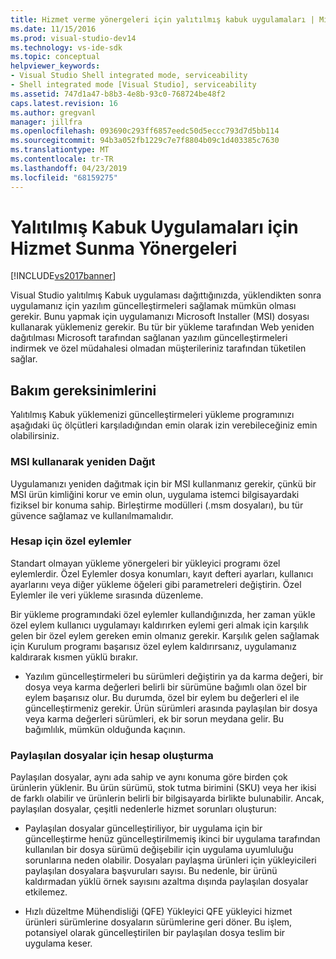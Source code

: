 ```yaml
---
title: Hizmet verme yönergeleri için yalıtılmış kabuk uygulamaları | Microsoft Docs
ms.date: 11/15/2016
ms.prod: visual-studio-dev14
ms.technology: vs-ide-sdk
ms.topic: conceptual
helpviewer_keywords:
- Visual Studio Shell integrated mode, serviceability
- Shell integrated mode [Visual Studio], serviceability
ms.assetid: 747d1a47-b8b3-4e8b-93c0-768724be48f2
caps.latest.revision: 16
ms.author: gregvanl
manager: jillfra
ms.openlocfilehash: 093690c293ff6857eedc50d5eccc793d7d5bb114
ms.sourcegitcommit: 94b3a052fb1229c7e7f8804b09c1d403385c7630
ms.translationtype: MT
ms.contentlocale: tr-TR
ms.lasthandoff: 04/23/2019
ms.locfileid: "68159275"
---
```

# <a name="servicing-guidelines-for-isolated-shell-applications"></a>Yalıtılmış Kabuk Uygulamaları için Hizmet Sunma Yönergeleri
[!INCLUDE[vs2017banner](../includes/vs2017banner.md)]

Visual Studio yalıtılmış Kabuk uygulaması dağıttığınızda, yüklendikten sonra uygulamanız için yazılım güncelleştirmeleri sağlamak mümkün olması gerekir. Bunu yapmak için uygulamanızı Microsoft Installer (MSI) dosyası kullanarak yüklemeniz gerekir. Bu tür bir yükleme tarafından Web yeniden dağıtılması Microsoft tarafından sağlanan yazılım güncelleştirmeleri indirmek ve özel müdahalesi olmadan müşterileriniz tarafından tüketilen sağlar.  
  
## <a name="servicing-requirements"></a>Bakım gereksinimlerini  
 Yalıtılmış Kabuk yüklemenizi güncelleştirmeleri yükleme programınızı aşağıdaki üç ölçütleri karşıladığından emin olarak izin verebileceğiniz emin olabilirsiniz.  
  
### <a name="redistribute-by-using-an-msi"></a>MSI kullanarak yeniden Dağıt  
 Uygulamanızı yeniden dağıtmak için bir MSI kullanmanız gerekir, çünkü bir MSI ürün kimliğini korur ve emin olun, uygulama istemci bilgisayardaki fiziksel bir konuma sahip. Birleştirme modülleri (.msm dosyaları), bu tür güvence sağlamaz ve kullanılmamalıdır.  
  
### <a name="accounting-for-custom-actions"></a>Hesap için özel eylemler  
 Standart olmayan yükleme yönergeleri bir yükleyici programı özel eylemlerdir. Özel Eylemler dosya konumları, kayıt defteri ayarları, kullanıcı ayarlarını veya diğer yükleme öğeleri gibi parametreleri değiştirin. Özel Eylemler ile veri yükleme sırasında düzenleme.  
  
 Bir yükleme programındaki özel eylemler kullandığınızda, her zaman yükle özel eylem kullanıcı uygulamayı kaldırırken eylemi geri almak için karşılık gelen bir özel eylem gereken emin olmanız gerekir. Karşılık gelen sağlamak için Kurulum programı başarısız özel eylem kaldırırsanız, uygulamanız kaldırarak kısmen yüklü bırakır.  
  
- Yazılım güncelleştirmeleri bu sürümleri değiştirin ya da karma değeri, bir dosya veya karma değerleri belirli bir sürümüne bağımlı olan özel bir eylem başarısız olur. Bu durumda, özel bir eylem bu değerleri el ile güncelleştirmeniz gerekir. Ürün sürümleri arasında paylaşılan bir dosya veya karma değerleri sürümleri, ek bir sorun meydana gelir. Bu bağımlılık, mümkün olduğunda kaçının.  
  
### <a name="accounting-for-shared-files"></a>Paylaşılan dosyalar için hesap oluşturma  
 Paylaşılan dosyalar, aynı ada sahip ve aynı konuma göre birden çok ürünlerin yüklenir. Bu ürün sürümü, stok tutma birimini (SKU) veya her ikisi de farklı olabilir ve ürünlerin belirli bir bilgisayarda birlikte bulunabilir. Ancak, paylaşılan dosyalar, çeşitli nedenlerle hizmet sorunları oluşturun:  
  
- Paylaşılan dosyalar güncelleştiriliyor, bir uygulama için bir güncelleştirme henüz güncelleştirilmemiş ikinci bir uygulama tarafından kullanılan bir dosya sürümü değişebilir için uygulama uyumluluğu sorunlarına neden olabilir. Dosyaları paylaşma ürünleri için yükleyicileri paylaşılan dosyalara başvuruları sayısı. Bu nedenle, bir ürünü kaldırmadan yüklü örnek sayısını azaltma dışında paylaşılan dosyalar etkilemez.  
  
- Hızlı düzeltme Mühendisliği (QFE) Yükleyici QFE yükleyici hizmet ürünleri sürümlerine dosyaların sürümlerine geri döner. Bu işlem, potansiyel olarak güncelleştirilen bir paylaşılan dosya teslim bir uygulama keser.
